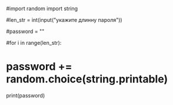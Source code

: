 #import random
import string

#len_str = int(input("укажите длинну пароля"))

#password = ""

#for i in range(len_str): 
#  password += random.choice(string.printable)

print(password)
